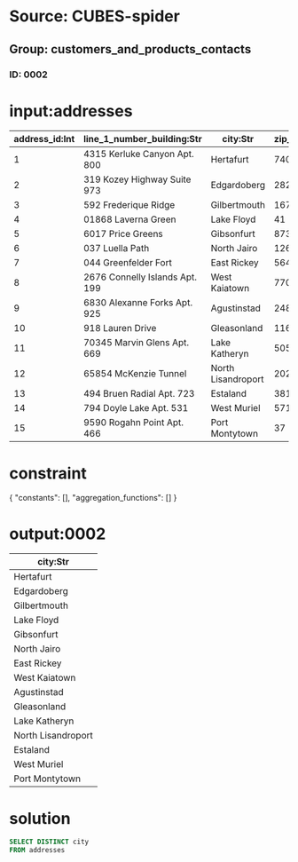 # Source: CUBES-spider
## Group: customers_and_products_contacts
### ID: 0002

# input:addresses

| address_id:Int | line_1_number_building:Str | city:Str | zip_postcode:Str | state_province_county:Str | country:Str |
|---|---|---|---|---|---|
| 1 | 4315 Kerluke Canyon Apt. 800 | Hertafurt | 740 | Nevada | USA |
| 2 | 319 Kozey Highway Suite 973 | Edgardoberg | 282 | Colorado | USA |
| 3 | 592 Frederique Ridge | Gilbertmouth | 167 | Virginia | USA |
| 4 | 01868 Laverna Green | Lake Floyd | 41 | Oklahoma | USA |
| 5 | 6017 Price Greens | Gibsonfurt | 873 | District of Columbia | USA |
| 6 | 037 Luella Path | North Jairo | 126 | Maryland | USA |
| 7 | 044 Greenfelder Fort | East Rickey | 564 | Louisiana | USA |
| 8 | 2676 Connelly Islands Apt. 199 | West Kaiatown | 770 | Oregon | USA |
| 9 | 6830 Alexanne Forks Apt. 925 | Agustinstad | 248 | Illinois | USA |
| 10 | 918 Lauren Drive | Gleasonland | 116 | Kentucky | USA |
| 11 | 70345 Marvin Glens Apt. 669 | Lake Katheryn | 505 | Kentucky | USA |
| 12 | 65854 McKenzie Tunnel | North Lisandroport | 202 | Maine | USA |
| 13 | 494 Bruen Radial Apt. 723 | Estaland | 381 | Idaho | USA |
| 14 | 794 Doyle Lake Apt. 531 | West Muriel | 571 | Vermont | USA |
| 15 | 9590 Rogahn Point Apt. 466 | Port Montytown | 37 | SouthDakota | USA |

# constraint

{
  "constants": [],
  "aggregation_functions": []
}

# output:0002

| city:Str |
|---|
| Hertafurt |
| Edgardoberg |
| Gilbertmouth |
| Lake Floyd |
| Gibsonfurt |
| North Jairo |
| East Rickey |
| West Kaiatown |
| Agustinstad |
| Gleasonland |
| Lake Katheryn |
| North Lisandroport |
| Estaland |
| West Muriel |
| Port Montytown |

# solution

```sql
SELECT DISTINCT city
FROM addresses
```
